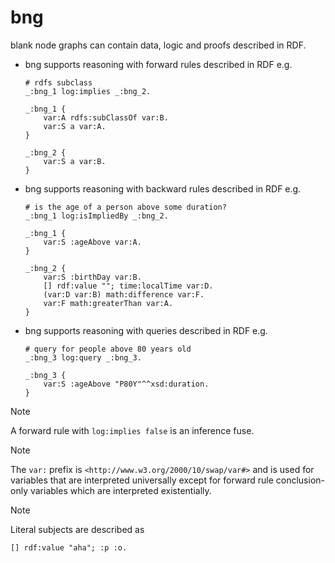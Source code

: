 # bng

blank node graphs can contain data, logic and proofs described in RDF.

- bng supports reasoning with forward rules described in RDF
  e.g.
    ```
    # rdfs subclass
    _:bng_1 log:implies _:bng_2.

    _:bng_1 {
        var:A rdfs:subClassOf var:B.
        var:S a var:A.
    }

    _:bng_2 {
        var:S a var:B.
    }
    ```

- bng supports reasoning with backward rules described in RDF
  e.g.
    ```
    # is the age of a person above some duration?
    _:bng_1 log:isImpliedBy _:bng_2.

    _:bng_1 {
        var:S :ageAbove var:A.
    }

    _:bng_2 {
        var:S :birthDay var:B.
        [] rdf:value ""; time:localTime var:D.
        (var:D var:B) math:difference var:F.
        var:F math:greaterThan var:A.
    }
    ```

- bng supports reasoning with queries described in RDF
  e.g.
    ```
    # query for people above 80 years old
    _:bng_3 log:query _:bng_3.

    _:bng_3 {
        var:S :ageAbove "P80Y"^^xsd:duration.
    }
    ```

> [!NOTE]
> A forward rule with `log:implies false` is an inference fuse.

> [!NOTE]
> The `var:` prefix is `<http://www.w3.org/2000/10/swap/var#>` and is used for
  variables that are interpreted universally except for forward rule
  conclusion-only variables which are interpreted existentially.

> [!NOTE]
> Literal subjects are described as
  ```
  [] rdf:value "aha"; :p :o.
  ```

